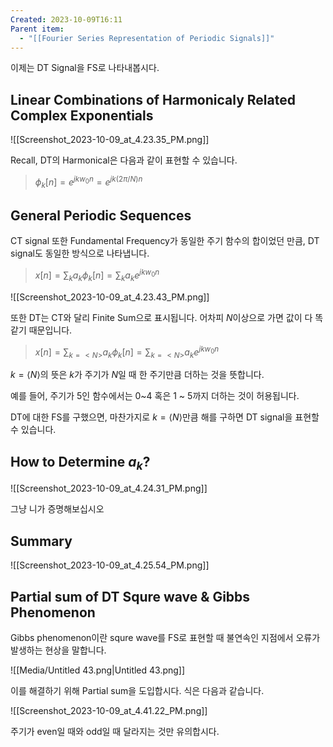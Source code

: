 ```yaml
---
Created: 2023-10-09T16:11
Parent item:
  - "[[Fourier Series Representation of Periodic Signals]]"
---
```

이제는 DT Signal을 FS로 나타내봅시다.

## Linear Combinations of Harmonicaly Related Complex Exponentials

![[Screenshot_2023-10-09_at_4.23.35_PM.png]]

Recall, DT의 Harmonical은 다음과 같이 표현할 수 있습니다.

> $\phi_k[n]=e^{jkw_0n}=e^{jk(2\pi/N)n}$﻿

## General Periodic Sequences

CT signal 또한 Fundamental Frequency가 동일한 주기 함수의 합이었던 만큼, DT signal도 동일한 방식으로 나타냅니다.

> $x[n]=\sum_ka_k\phi_k[n]=\sum_ka_ke^{jkw_0n}$﻿

![[Screenshot_2023-10-09_at_4.23.43_PM.png]]

또한 DT는 CT와 달리 Finite Sum으로 표시됩니다. 어차피 $N$﻿이상으로 가면 값이 다 똑같기 때문입니다.

> $x[n]=\sum_{k=<N>}a_k\phi_k[n]=\sum_{k=<N>}a_ke^{jkw_0n}$﻿

$k=\langle N\rangle$﻿의 뜻은 $k$﻿가 주기가 $N$﻿일 때 한 주기만큼 더하는 것을 뜻합니다.

예를 들어, 주기가 5인 함수에서는 0~4 혹은 1 ~ 5까지 더하는 것이 허용됩니다.

DT에 대한 FS를 구했으면, 마찬가지로 $k=\langle N\rangle$﻿만큼 해를 구하면 DT signal을 표현할 수 있습니다.

## How to Determine $a_k?$﻿

![[Screenshot_2023-10-09_at_4.24.31_PM.png]]

그냥 니가 증명해보십시오

## Summary

![[Screenshot_2023-10-09_at_4.25.54_PM.png]]

## Partial sum of DT Squre wave & Gibbs Phenomenon

Gibbs phenomenon이란 squre wave를 FS로 표현할 때 불연속인 지점에서 오류가 발생하는 현상을 말합니다.

![[Media/Untitled 43.png|Untitled 43.png]]

이를 해결하기 위해 Partial sum을 도입합시다. 식은 다음과 같습니다.

![[Screenshot_2023-10-09_at_4.41.22_PM.png]]

주기가 even일 때와 odd일 때 달라지는 것만 유의합시다.